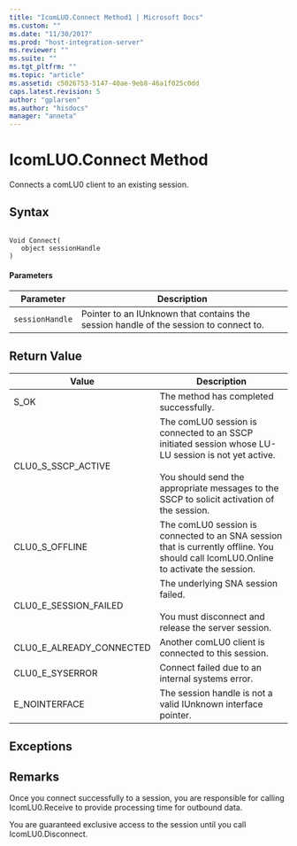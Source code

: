 ```yaml
---
title: "IcomLUO.Connect Method1 | Microsoft Docs"
ms.custom: ""
ms.date: "11/30/2017"
ms.prod: "host-integration-server"
ms.reviewer: ""
ms.suite: ""
ms.tgt_pltfrm: ""
ms.topic: "article"
ms.assetid: c5026753-5147-40ae-9eb8-46a1f025c0dd
caps.latest.revision: 5
author: "gplarsen"
ms.author: "hisdocs"
manager: "anneta"
---
```

# IcomLUO.Connect Method
Connects a comLU0 client to an existing session.  
  
## Syntax  
  
```  
  
Void Connect(  
   object sessionHandle  
)  
```  
  
#### Parameters  
  
|Parameter|Description|  
|---------------|-----------------|  
|`sessionHandle`|Pointer to an IUnknown that contains the session handle of the session to connect to.|  
  
## Return Value  
  
|Value|Description|  
|-----------|-----------------|  
|S_OK|The method has completed successfully.|  
|CLU0_S_SSCP_ACTIVE|The comLU0 session is connected to an SSCP initiated session whose LU-LU session is not yet active.<br /><br /> You should send the appropriate messages to the SSCP to solicit activation of the session.|  
|CLU0_S_OFFLINE|The comLU0 session is connected to an SNA session that is currently offline. You should call IcomLU0.Online to activate the session.|  
|CLU0_E_SESSION_FAILED|The underlying SNA session failed.<br /><br /> You must disconnect and release the server session.|  
|CLU0_E_ALREADY_CONNECTED|Another comLU0 client is connected to this session.|  
|CLU0_E_SYSERROR|Connect failed due to an internal systems error.|  
|E_NOINTERFACE|The session handle is not a valid IUnknown interface pointer.|  
  
## Exceptions  
  
## Remarks  
 Once you connect successfully to a session, you are responsible for calling IcomLU0.Receive to provide processing time for outbound data.  
  
 You are guaranteed exclusive access to the session until you call IcomLU0.Disconnect.